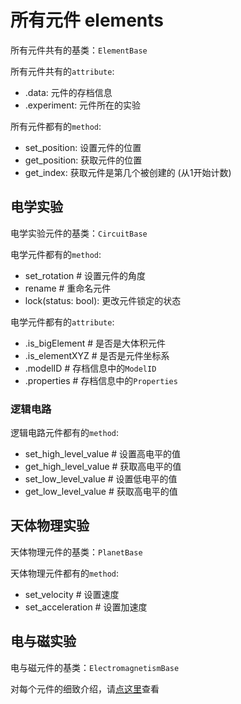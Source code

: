 # 所有元件 elements
所有元件共有的基类：`ElementBase`

所有元件共有的`attribute`:
* .data: 元件的存档信息
* .experiment: 元件所在的实验

所有元件都有的`method`:
* set_position: 设置元件的位置
* get_position: 获取元件的位置
* get_index: 获取元件是第几个被创建的 (从1开始计数)

## 电学实验
电学实验元件的基类：`CircuitBase`

电学元件都有的`method`:
* set_rotation # 设置元件的角度
* rename # 重命名元件
* lock(status: bool): 更改元件锁定的状态

电学元件都有的`attribute`:
* .is_bigElement # 是否是大体积元件
* .is_elementXYZ # 是否是元件坐标系
* .modelID # 存档信息中的`ModelID`
* .properties # 存档信息中的`Properties`

### 逻辑电路

逻辑电路元件都有的`method`:
* set_high_level_value # 设置高电平的值
* get_high_level_value # 获取高电平的值
* set_low_level_value # 设置低电平的值
* get_low_level_value # 获取高电平的值

## 天体物理实验
天体物理元件的基类：`PlanetBase`

天体物理元件都有的`method`:
* set_velocity # 设置速度
* set_acceleration # 设置加速度

## 电与磁实验
电与磁元件的基类：`ElectromagnetismBase`

对每个元件的细致介绍，请[点这里](./docsgen/elements.md)查看
